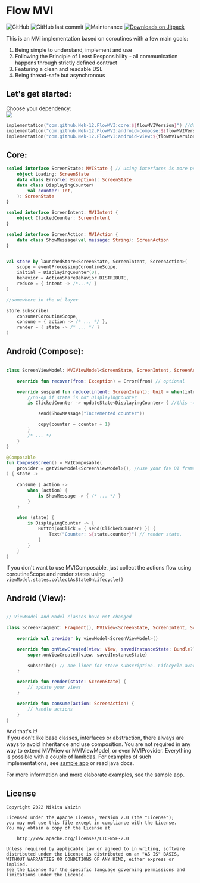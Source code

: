 # Flow MVI
![GitHub](https://img.shields.io/github/license/Nek-12/FlowMVI)
![GitHub last commit](https://img.shields.io/github/last-commit/Nek-12/FlowMVI)
![Maintenance](https://img.shields.io/maintenance/yes/2022)
[![Downloads on Jitpack](https://jitpack.io/v/Nek-12/FlowMVI/month.svg)](https://jitpack.io/#Nek-12/FlowMVI.svg)

This is an MVI implementation based on coroutines with a few main goals:

1. Being simple to understand, implement and use
2. Following the Principle of Least Responsibility - all communication happens through strictly defined contract
3. Featuring a clean and readable DSL
4. Being thread-safe but asynchronous

## Let's get started:

Choose your dependency:  
[![](https://jitpack.io/v/Nek-12/FlowMVI.svg)](https://jitpack.io/#Nek-12/FlowMVI)

```kotlin
implementation("com.github.Nek-12.FlowMVI:core:${flowMVIVersion}") //does not depend on any particular platform
implementation("com.github.Nek-12.FlowMVI:android-compose:${flowMVIVersion}") //For Jetpack Compose Android projects
implementation("com.github.Nek-12.FlowMVI:android-view:${flowMVIVersion}") //For View-based Android projects
```

## Core:

```kotlin
sealed interface ScreenState: MVIState { // using interfaces is more performant and adheres to MVI principles
    object Loading: ScreenState
    data class Error(e: Exception): ScreenState
    data class DisplayingCounter(
        val counter: Int,
    ): ScreenState
}

sealed interface ScreenIntent: MVIIntent {
    object ClickedCounter: ScreenIntent
}

sealed interface ScreenAction: MVIAction {
    data class ShowMessage(val message: String): ScreenAction
}


val store by launchedStore<ScreenState, ScreenIntent, ScreenAction>(
    scope = eventProcessingCoroutineScope,
    initial = DisplayingCounter(0),
    behavior = ActionShareBehavior.DISTRIBUTE,
    reduce = { intent -> /*...*/ }
)

//somewhere in the ui layer

store.subscribe(
    consumerCoroutineScope,
    consume = { action -> /* ... */ },
    render = { state -> /* ... */ }
)
```

## Android (Compose):

```kotlin

class ScreenViewModel: MVIViewModel<ScreenState, ScreenIntent, ScreenAction>(initialState = Loading) {

    override fun recover(from: Exception) = Error(from) // optional

    override suspend fun reduce(intent: ScreenIntent): Unit = when(intent) {
        //no-op if state is not DisplayingCounter
        is ClickedCounter -> updateState<DisplayingCounter> { //this -> DisplayingCounter

            send(ShowMessage("Incremented counter"))

            copy(counter = counter + 1)
        }
        /* ... */
    }
}

@Composable
fun ComposeScreen() = MVIComposable(
    provider = getViewModel<ScreenViewModel>(), //use your fav DI framework
) { state ->

    consume { action ->
        when (action) {
            is ShowMessage -> { /* ... */ }
        }
    }

    when (state) {
        is DisplayingCounter -> {
            Button(onClick = { send(ClickedCounter) }) {
                Text("Counter: ${state.counter}") // render state,
            }
        }
    }
}
```

If you don't want to use MVIComposable, just collect the actions flow using coroutineScope and render states
using `viewModel.states.collectAsStateOnLifecycle()`

## Android (View):

```kotlin

// ViewModel and Model classes have not changed

class ScreenFragment: Fragment(), MVIView<ScreenState, ScreenIntent, ScreenAction> {

    override val provider by viewModel<ScreenViewModel>()

    override fun onViewCreated(view: View, savedInstanceState: Bundle?) {
        super.onViewCreated(view, savedInstanceState)

        subscribe() // one-liner for store subscription. Lifecycle-aware and efficient.
    }

    override fun render(state: ScreenState) {
        // update your views
    }

    override fun consume(action: ScreenAction) {
        // handle actions
    }
}
```

And that's it!   
If you don't like base classes, interfaces or abstraction, there always are ways to avoid inheritance and use
composition. You are not required in any way to extend MVIView or MVIViewModel, or even MVIProvider. Everything is
possible with a couple of lambdas. For examples of such implementations,
see [sample app](/app/src/main/java/com/nek12/flowMVI/sample/view/NoBaseClassViewModel.kt) or read java docs.

For more information and more elaborate examples, see the sample app.

## License

```
Copyright 2022 Nikita Vaizin

Licensed under the Apache License, Version 2.0 (the "License");
you may not use this file except in compliance with the License.
You may obtain a copy of the License at

    http://www.apache.org/licenses/LICENSE-2.0

Unless required by applicable law or agreed to in writing, software
distributed under the License is distributed on an "AS IS" BASIS,
WITHOUT WARRANTIES OR CONDITIONS OF ANY KIND, either express or implied.
See the License for the specific language governing permissions and
limitations under the License.
```
